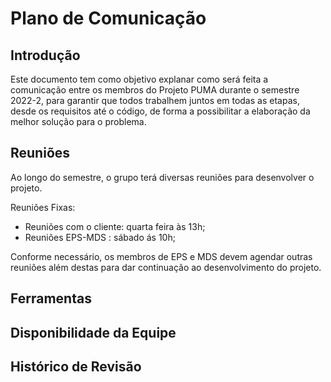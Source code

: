 # Plano de Comunicação

## Introdução

Este documento tem como objetivo explanar como será feita a comunicação entre os membros do Projeto PUMA durante o semestre 2022-2, para garantir que todos trabalhem juntos em todas as etapas, desde os requisitos até o código, de forma a possibilitar a elaboração da melhor solução para o problema.

## Reuniões

Ao longo do semestre, o grupo terá diversas reuniões para desenvolver o projeto.

Reuniões Fixas:

* Reuniões com o cliente: quarta feira às 13h;
* Reuniões EPS-MDS : sábado ás 10h;

Conforme necessário, os membros de EPS e MDS devem agendar outras reuniões além destas para dar continuação ao desenvolvimento do projeto.

## Ferramentas

## Disponibilidade da Equipe


## Histórico de Revisão